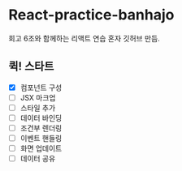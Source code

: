 # React-practice-banhajo
회고 6조와 함께하는 리액트 연습 혼자 깃허브 만듬.

## 퀵! 스타트

- [x] 컴포넌트 구성
- [ ] JSX 마크업
- [ ] 스타일 추가
- [ ] 데이터 바인딩
- [ ] 조건부 렌더링
- [ ] 이벤트 핸들링
- [ ] 화면 업데이트
- [ ] 데이터 공유